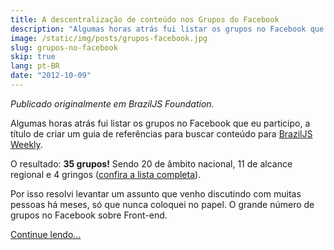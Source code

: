 ```yaml
---
title: A descentralização de conteúdo nos Grupos do Facebook
description: "Algumas horas atrás fui listar os grupos no Facebook que eu participo, a título de criar um guia de referências para buscar conteúdo para BrazilJS Weekly."
image: /static/img/posts/grupos-facebook.jpg
slug: grupos-no-facebook
skip: true
lang: pt-BR
date: "2012-10-09"
---
```


_Publicado originalmente em BrazilJS Foundation._

Algumas horas atrás fui listar os grupos no Facebook que eu participo, a título de criar um guia de referências para buscar conteúdo para [BrazilJS Weekly](http://braziljs.org/weekly).

O resultado: **35 grupos!** Sendo 20 de âmbito nacional, 11 de alcance regional e 4 gringos ([confira a lista completa](https://gist.github.com/3860568)).

Por isso resolvi levantar um assunto que venho discutindo com muitas pessoas há meses, só que nunca coloquei no papel. O grande número de grupos no Facebook sobre Front-end.

[Continue lendo&#8230;](http://braziljs.org/a-descentralizacao-de-conteudo-nos-grupos-do-facebook/)
